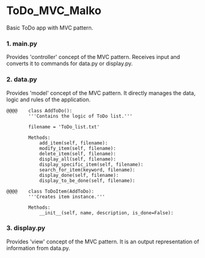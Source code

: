 # ToDo_MVC_Malko

Basic ToDo app with MVC pattern.

###         1. main.py

Provides 'controller' concept of the MVC pattern. Receives input and converts it to commands
for data.py or display.py.

###         2. data.py

Provides 'model' concept of the MVC pattern. It directly manages the data, logic and rules of the application.

    @@@@    class AddToDo():
            '''Contains the logic of ToDo list.'''

            filename = 'ToDo_list.txt'

            Methods:
                add_item(self, filename):
                modify_item(self, filename):
                delete_item(self, filename):
                display_all(self, filename):
                display_specific_item(self, filename):
                search_for_item(keyword, filename):
                display_done(self, filename):
                display_to_be_done(self, filename):

    @@@@    class ToDoItem(AddToDo):
            '''Creates item instance.'''
            
            Methods:
                __init__(self, name, description, is_done=False):

###         3. display.py

Provides 'view' concept of the MVC pattern. It is an output representation of information from data.py.


